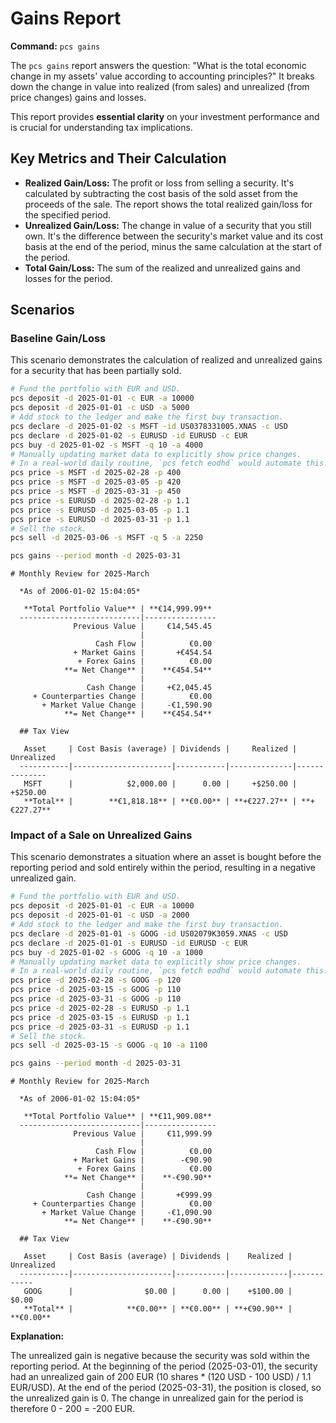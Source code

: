 # Gains Report

**Command:** `pcs gains`

The `pcs gains` report answers the question: "What is the total economic change in my assets' value according to accounting principles?" It breaks down the change in value into realized (from sales) and unrealized (from price changes) gains and losses.

This report provides **essential clarity** on your investment performance and is crucial for understanding tax implications.

## Key Metrics and Their Calculation

*   **Realized Gain/Loss:** The profit or loss from selling a security. It's calculated by subtracting the cost basis of the sold asset from the proceeds of the sale. The report shows the total realized gain/loss for the specified period.
*   **Unrealized Gain/Loss:** The change in value of a security that you still own. It's the difference between the security's market value and its cost basis at the end of the period, minus the same calculation at the start of the period.
*   **Total Gain/Loss:** The sum of the realized and unrealized gains and losses for the period.

## Scenarios

### Baseline Gain/Loss

This scenario demonstrates the calculation of realized and unrealized gains for a security that has been partially sold.

```bash setup
# Fund the portfolio with EUR and USD.
pcs deposit -d 2025-01-01 -c EUR -a 10000
pcs deposit -d 2025-01-01 -c USD -a 5000
# Add stock to the ledger and make the first buy transaction.
pcs declare -d 2025-01-02 -s MSFT -id US0378331005.XNAS -c USD
pcs declare -d 2025-01-02 -s EURUSD -id EURUSD -c EUR
pcs buy -d 2025-01-02 -s MSFT -q 10 -a 4000
# Manually updating market data to explicitly show price changes.
# In a real-world daily routine, `pcs fetch eodhd` would automate this.
pcs price -s MSFT -d 2025-02-28 -p 400
pcs price -s MSFT -d 2025-03-05 -p 420
pcs price -s MSFT -d 2025-03-31 -p 450
pcs price -s EURUSD -d 2025-02-28 -p 1.1
pcs price -s EURUSD -d 2025-03-05 -p 1.1
pcs price -s EURUSD -d 2025-03-31 -p 1.1
# Sell the stock.
pcs sell -d 2025-03-06 -s MSFT -q 5 -a 2250
```

```bash run
pcs gains --period month -d 2025-03-31
```

```console check
# Monthly Review for 2025-March

  *As of 2006-01-02 15:04:05*

   **Total Portfolio Value** | **€14,999.99** 
  ---------------------------|----------------
              Previous Value |     €14,545.45 
                             |                
                   Cash Flow |          €0.00 
              + Market Gains |       +€454.54 
               + Forex Gains |          €0.00 
            **= Net Change** |    **€454.54** 
                             |                
                 Cash Change |     +€2,045.45 
     + Counterparties Change |          €0.00 
       + Market Value Change |     -€1,590.90 
            **= Net Change** |    **€454.54** 

  ## Tax View

   Asset     | Cost Basis (average) | Dividends |     Realized |   Unrealized 
  -----------|----------------------|-----------|--------------|--------------
   MSFT      |            $2,000.00 |      0.00 |     +$250.00 |     +$250.00 
   **Total** |        **€1,818.18** | **€0.00** | **+€227.27** | **+€227.27**
```

### Impact of a Sale on Unrealized Gains

This scenario demonstrates a situation where an asset is bought before the reporting period and sold entirely within the period, resulting in a negative unrealized gain.

```bash setup
# Fund the portfolio with EUR and USD.
pcs deposit -d 2025-01-01 -c EUR -a 10000
pcs deposit -d 2025-01-01 -c USD -a 2000
# Add stock to the ledger and make the first buy transaction.
pcs declare -d 2025-01-01 -s GOOG -id US02079K3059.XNAS -c USD
pcs declare -d 2025-01-01 -s EURUSD -id EURUSD -c EUR
pcs buy -d 2025-01-02 -s GOOG -q 10 -a 1000
# Manually updating market data to explicitly show price changes. 
# In a real-world daily routine, `pcs fetch eodhd` would automate this.
pcs price -d 2025-02-28 -s GOOG -p 120
pcs price -d 2025-03-15 -s GOOG -p 110
pcs price -d 2025-03-31 -s GOOG -p 110
pcs price -d 2025-02-28 -s EURUSD -p 1.1
pcs price -d 2025-03-15 -s EURUSD -p 1.1
pcs price -d 2025-03-31 -s EURUSD -p 1.1
# Sell the stock.
pcs sell -d 2025-03-15 -s GOOG -q 10 -a 1100
```

```bash run
pcs gains --period month -d 2025-03-31
```

```console check
# Monthly Review for 2025-March

  *As of 2006-01-02 15:04:05*

   **Total Portfolio Value** | **€11,909.08** 
  ---------------------------|----------------
              Previous Value |     €11,999.99 
                             |                
                   Cash Flow |          €0.00 
              + Market Gains |        -€90.90 
               + Forex Gains |          €0.00 
            **= Net Change** |    **-€90.90** 
                             |                
                 Cash Change |       +€999.99 
     + Counterparties Change |          €0.00 
       + Market Value Change |     -€1,090.90 
            **= Net Change** |    **-€90.90** 

  ## Tax View

   Asset     | Cost Basis (average) | Dividends |    Realized | Unrealized 
  -----------|----------------------|-----------|-------------|------------
   GOOG      |                $0.00 |      0.00 |    +$100.00 |      $0.00 
   **Total** |            **€0.00** | **€0.00** | **+€90.90** |  **€0.00**
```

**Explanation:**

The unrealized gain is negative because the security was sold within the reporting period. At the beginning of the period (2025-03-01), the security had an unrealized gain of 200 EUR (10 shares * (120 USD - 100 USD) / 1.1 EUR/USD). At the end of the period (2025-03-31), the position is closed, so the unrealized gain is 0. The change in unrealized gain for the period is therefore 0 - 200 = -200 EUR.